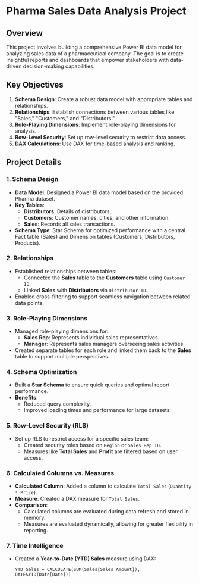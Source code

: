 # Pharma Sales Data Analysis Project

## Overview
This project involves building a comprehensive Power BI data model for analyzing sales data of a pharmaceutical company. The goal is to create insightful reports and dashboards that empower stakeholders with data-driven decision-making capabilities.

## Key Objectives
1. **Schema Design**: Create a robust data model with appropriate tables and relationships.
2. **Relationships**: Establish connections between various tables like "Sales," "Customers," and "Distributors."
3. **Role-Playing Dimensions**: Implement role-playing dimensions for analysis.
4. **Row-Level Security**: Set up row-level security to restrict data access.
5. **DAX Calculations**: Use DAX for time-based analysis and ranking.

## Project Details

### 1. Schema Design
- **Data Model**: Designed a Power BI data model based on the provided Pharma dataset.
- **Key Tables**:
  - **Distributors**: Details of distributors.
  - **Customers**: Customer names, cities, and other information.
  - **Sales**: Records all sales transactions.
- **Schema Type**: Star Schema for optimized performance with a central Fact table (Sales) and Dimension tables (Customers, Distributors, Products).

### 2. Relationships
- Established relationships between tables:
  - Connected the **Sales** table to the **Customers** table using `Customer ID`.
  - Linked **Sales** with **Distributors** via `Distributor ID`.
- Enabled cross-filtering to support seamless navigation between related data points.

### 3. Role-Playing Dimensions
- Managed role-playing dimensions for:
  - **Sales Rep**: Represents individual sales representatives.
  - **Manager**: Represents sales managers overseeing sales activities.
- Created separate tables for each role and linked them back to the **Sales** table to support multiple perspectives.

### 4. Schema Optimization
- Built a **Star Schema** to ensure quick queries and optimal report performance.
- **Benefits**:
  - Reduced query complexity.
  - Improved loading times and performance for large datasets.

### 5. Row-Level Security (RLS)
- Set up RLS to restrict access for a specific sales team:
  - Created security roles based on `Region` or `Sales Rep ID`.
  - Measures like **Total Sales** and **Profit** are filtered based on user access.

### 6. Calculated Columns vs. Measures
- **Calculated Column**: Added a column to calculate `Total Sales` (`Quantity * Price`).
- **Measure**: Created a DAX measure for `Total Sales`.
- **Comparison**:
  - Calculated columns are evaluated during data refresh and stored in memory.
  - Measures are evaluated dynamically, allowing for greater flexibility in reporting.

### 7. Time Intelligence
- Created a **Year-to-Date (YTD) Sales** measure using DAX:
  ```DAX
  YTD Sales = CALCULATE(SUM(Sales[Sales Amount]), DATESYTD(Date[Date]))
